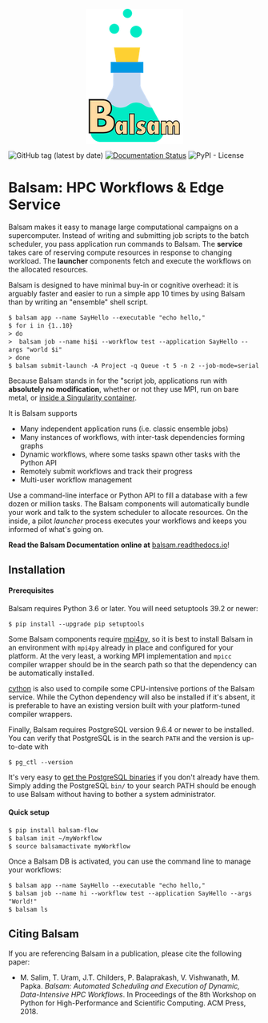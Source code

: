 <p align="center">
<a href="https://balsam.readthedocs.io">
<img align="center" src="docs/_static/logo/small3.png" style="border: 0;">
</a>
</p>

![GitHub tag (latest by date)](https://img.shields.io/github/tag-date/balsam-alcf/balsam.svg?label=version)
[![Documentation Status](https://readthedocs.org/projects/balsam/badge/?version=latest)](https://balsam.readthedocs.io/en/latest/?badge=latest)
![PyPI - License](https://img.shields.io/pypi/l/balsam-flow.svg)

# Balsam: HPC Workflows & Edge Service


Balsam makes it easy to manage large computational campaigns on a
supercomputer. Instead of writing and submitting job scripts to the batch
scheduler, you pass application run commands to Balsam. The **service** takes
care of reserving compute resources in response to changing workload.  The
**launcher** components fetch and execute the workflows on the allocated
resources.

Balsam is designed to have minimal buy-in or cognitive overhead: it is arguably 
faster and easier to run a simple app 10 times by using Balsam than by writing
an "ensemble" shell script. 

```console
$ balsam app --name SayHello --executable "echo hello,"
$ for i in {1..10}
> do
>  balsam job --name hi$i --workflow test --application SayHello --args "world $i"
> done
$ balsam submit-launch -A Project -q Queue -t 5 -n 2 --job-mode=serial
```

Because Balsam stands in for the "script job, applications run with
**absolutely no modification**, whether or not they use MPI, run on bare metal,
or [inside a Singularity container](https://www.alcf.anl.gov/user-guides/singularity).

It is Balsam supports 
- Many independent application runs (i.e. classic ensemble jobs)
- Many instances of workflows, with inter-task dependencies forming graphs
- Dynamic workflows, where some tasks spawn other tasks with the Python API
- Remotely submit workflows and track their progress
- Multi-user workflow management

Use a command-line interface or Python API to fill a database with a few dozen
or million tasks.  The Balsam components will automatically bundle your work
and talk to the system scheduler to allocate resources.  On the inside, a pilot
*launcher* process executes your workflows and keeps you informed of what's
going on.

**Read the Balsam Documentation online at** [balsam.readthedocs.io](https://balsam.readthedocs.io/en/latest/)!


## Installation

#### Prerequisites
Balsam requires Python 3.6 or later.  You will need setuptools 39.2 or newer:

```console
$ pip install --upgrade pip setuptools
```

Some Balsam components require [mpi4py](https://github.com/mpi4py/mpi4py),  so
it is best to install Balsam in an environment with `mpi4py` already in place
and configured for your platform.  At the very least, a working MPI
implementation and `mpicc` compiler wrapper should be in the search path so
that the dependency can be automatically installed.

[cython](https://github.com/cython/cython) is also used to compile some
CPU-intensive portions of the Balsam service.  While the Cython dependency will
also be installed if it's absent, it is preferable to have an existing version
built with your platform-tuned compiler wrappers.

Finally, Balsam requires PostgreSQL version 9.6.4 or newer to be installed. You can verify
that PostgreSQL is in the search `PATH` and the version is up-to-date with

```console
$ pg_ctl --version
```

It's very easy to [get the PostgreSQL binaries](https://www.enterprisedb.com/download-postgresql-binaries) if you
don't already have them.  Simply adding the PostgreSQL `bin/` to your search
PATH should be enough to use Balsam without having to bother a system
administrator.

#### Quick setup

```console
$ pip install balsam-flow
$ balsam init ~/myWorkflow
$ source balsamactivate myWorkflow
```

Once a Balsam DB is activated, you can use the command line to manage your workflows:

```console
$ balsam app --name SayHello --executable "echo hello,"
$ balsam job --name hi --workflow test --application SayHello --args "World!"
$ balsam ls
```

## Citing Balsam
If you are referencing Balsam in a publication, please cite the following paper:

-  M. Salim, T. Uram, J.T. Childers, P. Balaprakash, V. Vishwanath, M. Papka. *Balsam: Automated Scheduling and Execution of Dynamic, Data-Intensive HPC Workflows*. In Proceedings of the 8th Workshop on Python for High-Performance and Scientific Computing. ACM Press, 2018.
